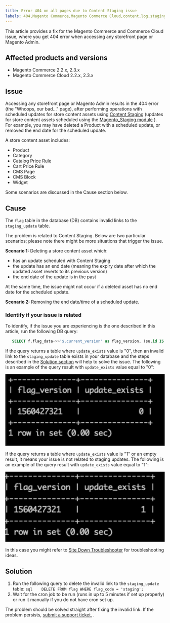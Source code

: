 ```yaml
---
title: Error 404 on all pages due to Content Staging issue
labels: 404,Magento Commerce,Magento Commerce Cloud,content,log,staging,troubleshooting
---
```


This article provides a fix for the Magento Commerce and Commerce Cloud issue, where you get 404 error when accessing any storefront page or Magento Admin.

## Affected products and versions

* Magento Commerce 2.2.x, 2.3.x
* Magento Commerce Cloud 2.2.x, 2.3.x

## Issue

Accessing any storefront page or Magento Admin results in the 404 error (the "Whoops, our bad..." page), after performing operations with scheduled updates for store content assets using [Content Staging](http://docs.magento.com/m2/ee/user_guide/cms/content-staging.html) (updates for store content assets scheduled using the [Magento\_Staging module](http://devdocs.magento.com/guides/v2.2/mrg/ee/Staging.html) ). For example, you may have deleted a Product with a scheduled update, or removed the end date for the scheduled update.

A store content asset includes:

* Product
* Category
* Catalog Price Rule
* Cart Price Rule
* CMS Page
* CMS Block
* Widget

Some scenarios are discussed in the Cause section below.

## Cause

The `flag` table in the database (DB) contains invalid links to the `staging_update` table.

The problem is related to Content Staging. Below are two particular scenarios; please note there might be more situations that trigger the issue.

 **Scenario 1:** Deleting a store content asset which:

* has an update scheduled with Content Staging
* the update has an end date (meaning the expiry date after which the updated asset reverts to its previous version)
* the end date of the update is in the past

At the same time, the issue might not occur if a deleted asset has no end date for the scheduled update.

 **Scenario 2:** Removing the end date/time of a scheduled update.

### Identify if your issue is related

To identify, if the issue you are experiencing is the one described in this article, run the following DB query:

```sql
   SELECT f.flag_data->>'$.current_version' as flag_version, (su.id IS NOT NULL) as update_exists FROM flag f LEFT JOIN staging_update su ON su.id = f.flag_data->>'$.current_version' WHERE flag_code = 'staging';
```

If the query returns a table where `update_exists` value is "0", then an invalid link to the `staging_update` table exists in your database and the steps described in the [Solution section](#solution) will help to solve the issue. The following is an example of the query result with `update_exists` value equal to "0":

![update_exists_0.png](assets/update_exists_0.png)

If the query returns a table where `update_exists` value is "1" or an empty result, it means your issue is not related to staging updates. The following is an example of the query result with `update_exists` value equal to "1":

![updates_exist_1.png](assets/updates_exist_1.png)

In this case you might refer to [Site Down Troubleshooter](https://support.magento.com/hc/en-us/articles/360029351531) for troubleshooting ideas.

<h2 id="solution">Solution</h2>

1. Run the following query to delete the invalid link to the `staging_update` table:    ```sql    DELETE FROM flag WHERE flag_code = 'staging';    ```    
1. Wait for the cron job to be run (runs in up to 5 minutes if set up properly) or run it manually if you do not have cron set up.

The problem should be solved straight after fixing the invalid link. If the problem persists, [submit a support ticket.](https://support.magento.com/hc/en-us/articles/360019088251) .
